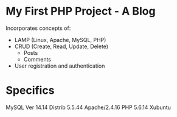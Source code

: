 # My First PHP Project - A Blog

Incorporates concepts of:

* LAMP (Linux, Apache, MySQL, PHP)
* CRUD (Create, Read, Update, Delete)
    - Posts
    - Comments
* User registration and authentication

# Specifics

MySQL Ver 14.14 Distrib 5.5.44
Apache/2.4.16
PHP 5.6.14
Xubuntu
